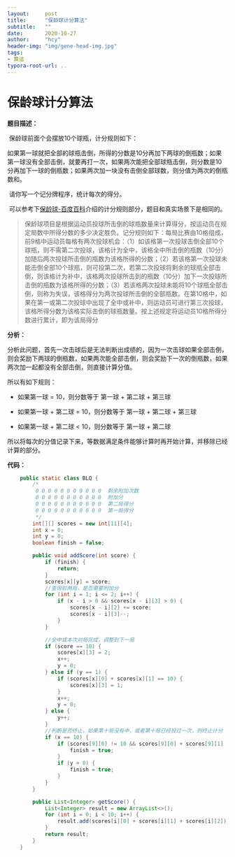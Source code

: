 ```yaml
---
layout:     post
title:      "保龄球计分算法"
subtitle:   ""
date:       2020-10-27
author:     "hcy"
header-img: "img/gene-head-img.jpg"
tags:
- 算法
typora-root-url: ..
---
```




# 保龄球计分算法



**题目描述：**

​		保龄球前面个会摆放10个球瓶，计分规则如下：

​		如果第一球就把全部的球瓶击倒，所得的分数是10分再加下两球的倒瓶数；如果第一球没有全部击倒，就要再打一次，如果两次能把全部球瓶击倒，则分数是10分再加下一球的倒瓶数；如果两次加一块没有击倒全部球数，则分值为两次的倒瓶数和。

​		请你写一个记分牌程序，统计每次的得分。

​		可以参考下[保龄球-百度百科](https://baike.baidu.com/item/%E4%BF%9D%E9%BE%84%E7%90%83/68096#2)介绍的计分规则部分，题目和真实场景下是相同的。

>保龄球项目是根据运动员投球所击倒的球瓶数量来计算得分，按运动员在规定局数中所得分数的多少决定胜负。记分规则如下：每局比赛由10格组成，前9格中运动员每格有两次投球机会：（1）如该格第一次投球击倒全部10个球瓶，则不需第二次投球，该格计为全中，该格全中所击倒的瓶数（10分）加随后两次投球所击倒的瓶数为该格所得的分数；（2）若该格第一次投球未能击倒全部10个球瓶，则可投第二次，若第二次投球将剩余的球瓶全部击倒，则该格计为补中，该格两次投球所击到的瓶数（10分）加下一次投球所击倒的瓶数为该格所得的分数；（3）若该格两次投球未能将10个球瓶全部击倒，则称为失误，该格得分为两次投球所击倒的全部瓶数。在第10格中，如果在第一或第二次投球中出现了全中或补中，则运动员可进行第三次投球，该格所得分数为该格实际击倒的球瓶数量。按上述规定将运动员10格所得分数进行累计，即为该局得分



**分析：**

​		分析此问题，首先一次击球后是无法判断出成绩的，因为一次击球如果全部击倒，则会奖励下两球的倒瓶数，如果两次能全部击倒，则会奖励下一次的倒瓶数，如果两次加一起都没有全部击倒，则直接计算分值。

所以有如下规则：

-  如果第一球 = 10，则分数等于 第一球 + 第二球 + 第三球

-  如果第一球 + 第二球 = 10，则分数等于 第一球 + 第二球 + 第三球

-  如果第一球 + 第二球 < 10，则分数等于 第一球 + 第二球



​		所以将每次的分值记录下来，等数据满足条件能够计算时再开始计算，并移除已经计算的部分。



**代码：**

```java
    public static class BLQ {
        /*
         0 0 0 0 0 0 0 0 0 0 0  剩余附加次数
         0 0 0 0 0 0 0 0 0 0 0  附加分
         0 0 0 0 0 0 0 0 0 0 0  第二局得分
         0 0 0 0 0 0 0 0 0 0 0  第一局得分
         */
        int[][] scores = new int[11][4];
        int x = 0;
        int y = 0;
        boolean finish = false;

        public void addScore(int score) {
            if (finish) {
                return;
            }
            scores[x][y] = score;
            //查询前两局，是否需要附加分
            for (int i = 1; i <= 2; i++) {
                if (x - i > 0 && scores[x - i][3] > 0) {
                    scores[x - i][2] += score;
                    scores[x - i][3]--;
                }
            }

            //全中或本次对局完成，调整到下一局
            if (score == 10) {
                scores[x][3] = 2;
                x++;
                y = 0;
            } else if (y == 1) {
                if (scores[x][0] + scores[x][1] == 10) {
                    scores[x][3] = 1;
                }
                x++;
                y = 0;
            } else {
                y++;
            }
            //判断是否终止，如果第十局没有中，或者第十局已经投过一次，则终止计分
            if (x == 10) {
                if (scores[9][0] != 10 && scores[9][0] + scores[9][1] != 10) {
                    finish = true;
                }
                if (y > 0) {
                    finish = true;
                }
            }
        }

        public List<Integer> getScore() {
            List<Integer> result = new ArrayList<>();
            for (int i = 0; i < 10; i++) {
                result.add(scores[i][0] + scores[i][1] + scores[i][2]);
            }
            return result;
        }
    }


```




































